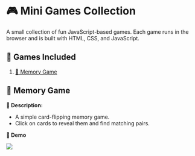 # 🎮 Mini Games Collection

A small collection of fun JavaScript-based games. Each game runs in the browser and is built with HTML, CSS, and JavaScript.

## 🚀 Games Included
1. [🧠 Memory Game](#-memory-game)

## 🧠 Memory Game

**📍 Description:**  
- A simple card-flipping memory game.
- Click on cards to reveal them and find matching pairs.

**📸 Demo**
<div>
<img src="https://github.com/e-khalifa/js-mini-games-collection/blob/main/memory_game/demo/demo.gif">
<div>

